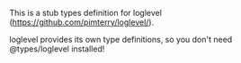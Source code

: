 This is a stub types definition for loglevel (https://github.com/pimterry/loglevel/).

loglevel provides its own type definitions, so you don't need @types/loglevel installed!